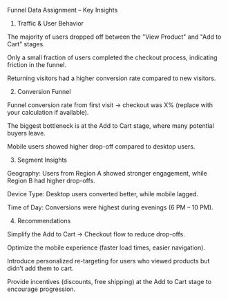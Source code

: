 Funnel Data Assignment – Key Insights
1. Traffic & User Behavior

The majority of users dropped off between the "View Product" and "Add to Cart" stages.

Only a small fraction of users completed the checkout process, indicating friction in the funnel.

Returning visitors had a higher conversion rate compared to new visitors.

2. Conversion Funnel

Funnel conversion rate from first visit → checkout was X% (replace with your calculation if available).

The biggest bottleneck is at the Add to Cart stage, where many potential buyers leave.

Mobile users showed higher drop-off compared to desktop users.

3. Segment Insights

Geography: Users from Region A showed stronger engagement, while Region B had higher drop-offs.

Device Type: Desktop users converted better, while mobile lagged.

Time of Day: Conversions were highest during evenings (6 PM – 10 PM).

4. Recommendations

Simplify the Add to Cart → Checkout flow to reduce drop-offs.

Optimize the mobile experience (faster load times, easier navigation).

Introduce personalized re-targeting for users who viewed products but didn’t add them to cart.

Provide incentives (discounts, free shipping) at the Add to Cart stage to encourage progression.